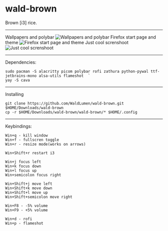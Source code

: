# wald-brown
Brown [i3] rice.



---------------------------------

Wallpapers and polybar
![Wallpapers and polybar]()
Firefox start page and theme
![Firefox start page and theme]()
Just cool screnshoot
![Just cool screnshoot]()

---------------------------------

Dependencies:
```
sudo pacman -S alacritty picom polybar rofi zathura python-pywal ttf-jetbrains-mono alsa-utils flameshot  `
yay -S cava
```
---------------------------------

Installing
```
git clone https://github.com/WaldLumen/wald-brown.git $HOME/Downloads/wald-brown
cp -r $HOME/Downloads/wald-brown/wald-brown/* $HOME/.config 
```
---------------------------------

Keybindings:
```
Win+q - kill window
Win+f - fullscren toggle
Win+r - resize mode(works on arrows)

Win+Shift+r restart i3

Win+j focus left
Win+k focus down
Win+l focus up
Win+semicolon focus right

Win+Shift+j move left
Win+Shift+k move down
Win+Shift+l move up
Win+Shift+semicolon move right

Win+F8 - -5% volume
Win+F9 - +5% volume

Win+d - rofi
Win+p - flameshot
